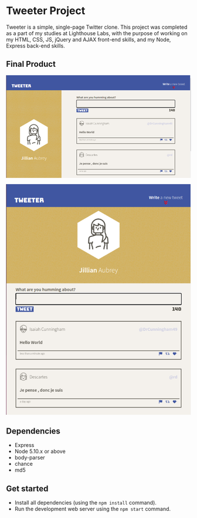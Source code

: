 # Tweeter Project

Tweeter is a simple, single-page Twitter clone. This project was completed as a part of my studies at Lighthouse Labs, with the purpose of working on my HTML, CSS, JS, jQuery and AJAX front-end skills, and my Node, Express back-end skills.

## Final Product

!["Screenshot of desktop view"](https://github.com/JillianAubrey/tweeter/blob/master/docs/desktop-view.png?raw=true)

!["Screenshot of table view"](https://github.com/JillianAubrey/tweeter/blob/master/docs/tablet-view.png?raw=true)

## Dependencies

- Express
- Node 5.10.x or above
- body-parser
- chance
- md5

## Get started

- Install all dependencies (using the `npm install` command).
- Run the development web server using the `npm start` command.
